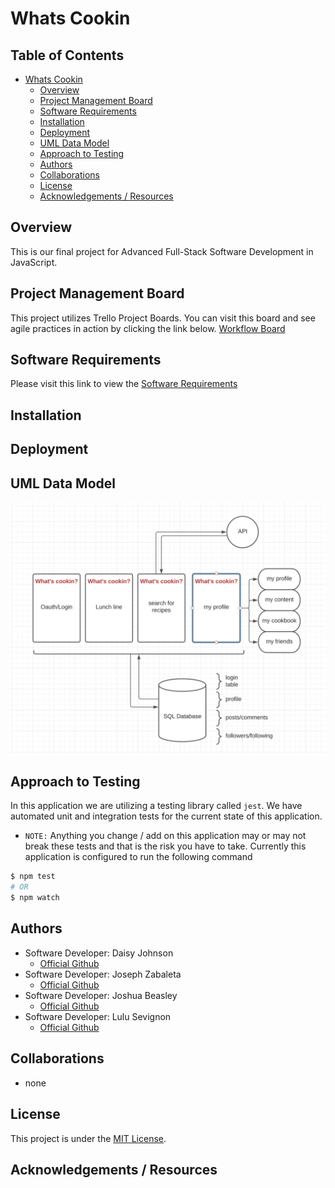 # Whats Cookin

## Table of Contents
- [Whats Cookin](#whats-cookin)
    - [Overview](#overview)
    - [Project Management Board](#project-management-board)
    - [Software Requirements](#software-requirements)
    - [Installation](#installation)
    - [Deployment](#deployment)
    - [UML Data Model](#uml-data-model)
    - [Approach to Testing](#approach-to-testing)
    - [Authors](#authors)
    - [Collaborations](#collaborations)
    - [License](#license)
    - [Acknowledgements / Resources](#acknowledgements-/-resources)

## Overview
This is our final project for Advanced Full-Stack Software Development in JavaScript.

## Project Management Board
This project utilizes Trello Project Boards. You can visit this board and see agile practices in action by clicking the link below.
[Workflow Board]()


## Software Requirements
Please visit this link to view the [Software Requirements](./requirements.md)


## Installation

## Deployment

## UML Data Model
![UML](./assets/uml.png)


## Approach to Testing
In this application we are utilizing a testing library called `jest`. We have automated unit and integration tests for the current state of this application.
- `NOTE:` Anything you change / add on this application may or may not break these tests and that is the risk you have to take.
Currently this application is configured to run the following command
```bash
$ npm test
# OR
$ npm watch
```

## Authors
- Software Developer: Daisy Johnson
    - [Official Github](https://github.com/daisyjanejohnson)
- Software Developer: Joseph Zabaleta
    - [Official Github](https://github.com/joseph-zabaleta)
- Software Developer: Joshua Beasley
    - [Official Github](https://github.com/beasleyDOTcom)
- Software Developer: Lulu Sevignon
    - [Official Github](https://github.com/luluse)

## Collaborations
- none

## License
This project is under the [MIT License](./LICENSE).

## Acknowledgements / Resources


